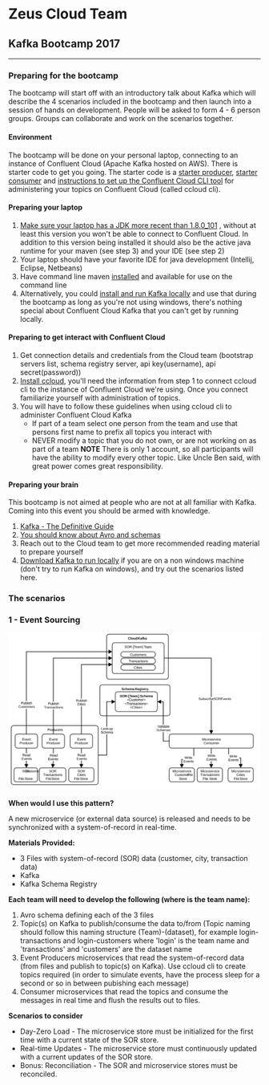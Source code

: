 # Zeus Cloud Team 
## Kafka Bootcamp 2017
---
### Preparing for the bootcamp
The bootcamp will start off with an introductory talk about Kafka which will describe the 4 scenarios included in the bootcamp and then launch into a session of hands on development.  People will be asked to form 4 - 6 person groups.  Groups can collaborate and work on the scenarios together.  

#### Environment
The bootcamp will be done on your personal laptop, connecting to an instance of Confluent Cloud (Apache Kafka hosted on AWS).  There is starter code to get you going.  The starter code is a [starter producer](https://github.com/Zeus-Cloud-Team/kafka-producer-starter), [starter consumer](https://github.com/Zeus-Cloud-Team/kafka-consumer-starter) and [instructions to set up the Confluent Cloud CLI tool](https://github.com/Zeus-Cloud-Team/confluent-cloud-cli) for administering your topics on Confluent Cloud (called ccloud cli).

#### Preparing your laptop
1. [Make sure your laptop has a JDK more recent than 1.8.0_101](http://www.oracle.com/technetwork/java/javase/downloads/jdk8-downloads-2133151.html) , without at least this version you won't be able to connect to Confluent Cloud.  In addition to this version being installed it should also be the active java runtime for your maven (see step 3) and your IDE (see step 2)
2. Your laptop should have your favorite IDE for java development (Intellij, Eclipse, Netbeans)
3. Have command line maven [installed](https://maven.apache.org/download.cgi) and available for use on the command line 
1. Alternatively, you could [install and run Kafka locally](https://www.confluent.io/download/) and use that during the bootcamp as long as you're not using windows, there's nothing special about Confluent Cloud Kafka that you can't get by running locally.  

#### Preparing to get interact with Confluent Cloud
1. Get connection details and credentials from the Cloud team (bootstrap servers list, schema registry server, api key(username), api secret(password))
2. [Install ccloud](https://github.com/Zeus-Cloud-Team/confluent-cloud-cli), you'll need the information from step 1 to connect ccloud cli to the instance of Confluent Cloud we're using.  Once you connect familiarize yourself with administration of topics.
3. You will have to follow these guidelines when using ccloud cli to administer Confluent Cloud Kafka 
   * If part of a team select one person from the team and use that persons first name to prefix all topics you interact with
   * NEVER modify a topic that you do not own, or are not working on as part of a team
**NOTE** There is only 1 account, so all participants will have the ability to modify every other topic.  Like Uncle Ben said, with great power comes great responsibility.

#### Preparing your brain
This bootcamp is not aimed at people who are not at all familiar with Kafka.  Coming into this event you should be armed with knowledge.

1. [Kafka - The Definitive Guide](https://www.confluent.io/wp-content/uploads/confluent-kafka-definitive-guide-complete.pdf)
2. [You should know about Avro and schemas](https://www.confluent.io/blog/avro-kafka-data/)
2. Reach out to the Cloud team to get more recommended reading material to prepare yourself
1. [Download Kafka to run locally](https://www.confluent.io/download/) if you are on a non windows machine (don't try to run Kafka on windows), and try out the scenarios listed here.

### The scenarios
### 1 - Event Sourcing
![Event Sourcing Diagram](pics/ca-kafka-event-sourcing.svg)

**When would I use this pattern?**

A new microservice (or external data source) is released and needs to be synchronized with a system-of-record in real-time.

**Materials Provided:**
* 3 Files with system-of-record (SOR) data (customer, city, transaction data)
* Kafka 
* Kafka Schema Registry

**Each team will need to develop the following (where <team> is the team name):**
1. Avro schema defining each of the 3 files
1. Topic(s) on Kafka to publish/consume the data to/from (Topic naming should follow this naming structure (Team)-(dataset), for example login-transactions and login-customers where 'login'  is the team name and 'transactions' and 'customers' are the dataset name
1. Event Producers microservices that read the system-of-record data (from files and publish to topic(s) on Kafka).  Use ccloud cli to create topics required (in order to simulate events, have the process sleep for a second or so in between pubishing each message)
1. Consumer microservices that read the topics and consume the messages in real time and flush the results out to files.

**Scenarios to consider**
* Day-Zero Load - The microservice store must be initialized for the first time with a current state of the SOR store.
* Real-time Updates - The microservice store must continuously updated with a current updates of the SOR store.
* Bonus: Reconciliation - The SOR and microservice stores must be reconciled.

